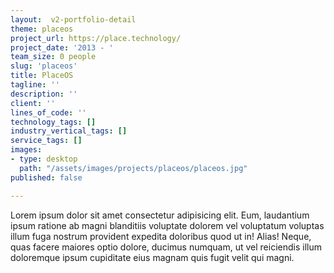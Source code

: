 ```yaml
---
layout:  v2-portfolio-detail
theme: placeos
project_url: https://place.technology/
project_date: '2013 - '
team_size: 0 people
slug: 'placeos'
title: PlaceOS
tagline: ''
description: ''
client: ''
lines_of_code: ''
technology_tags: []
industry_vertical_tags: []
service_tags: []
images:
- type: desktop
  path: "/assets/images/projects/placeos/placeos.jpg"
published: false

---
```

Lorem ipsum dolor sit amet consectetur adipisicing elit. Eum, laudantium ipsum ratione ab magni blanditiis voluptate dolorem vel voluptatum voluptas illum fuga nostrum provident expedita doloribus quod ut in! Alias! Neque, quas facere maiores optio dolore, ducimus numquam, ut vel reiciendis illum doloremque ipsum cupiditate eius magnam quis fugit velit qui magni.